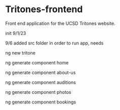 # Tritones-frontend
Front end application for the UCSD Tritones website.

init 9/1/23

9/6
added src folder
in order to run app, needs

ng new tritone

ng generate component home

ng generate component about-us

ng generate component auditions

ng generate component photos

ng generate component bookings
